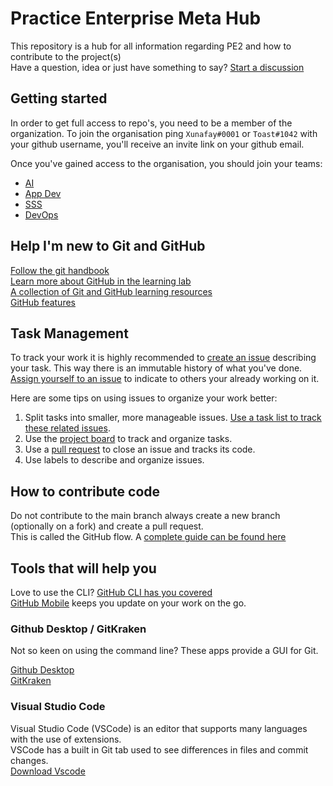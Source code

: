 # Practice Enterprise Meta Hub

This repository is a hub for all information regarding PE2 and how to contribute to the project(s)  
Have a question, idea or just have something to say? [Start a discussion](https://github.com/tm-pe2/meta/discussions/new)

## Getting started

In order to get full access to repo's, you need to be a member of the organization. To join the organisation ping `Xunafay#0001` or `Toast#1042` with your github username, you'll receive an invite link on your github email.

Once you've gained access to the organisation, you should join your teams:
- [AI](https://github.com/orgs/tm-pe2/teams/ai)
- [App Dev](https://github.com/orgs/tm-pe2/teams/app-dev)
- [SSS]()
- [DevOps](https://github.com/orgs/tm-pe2/teams/devops)

## Help I'm new to Git and GitHub

[Follow the git handbook](https://guides.github.com/introduction/git-handbook/)  
[Learn more about GitHub in the learning lab](https://lab.github.com/)  
[A collection of Git and GitHub learning resources](https://docs.github.com/en/get-started/quickstart/git-and-github-learning-resources)  
[GitHub features](https://github.com/features)

## Task Management

To track your work it is highly recommended to [create an issue](https://docs.github.com/en/issues/tracking-your-work-with-issues/creating-an-issue) describing your task. This way there is an immutable history of what you've done.  
[Assign yourself to an issue](https://docs.github.com/en/issues/tracking-your-work-with-issues/assigning-issues-and-pull-requests-to-other-github-users) to indicate to others your already working on it.

Here are some tips on using issues to organize your work better:

1. Split tasks into smaller, more manageable issues. [Use a task list to track these related issues](https://docs.github.com/en/issues/tracking-your-work-with-issues/about-task-lists).
3. Use the [project board](https://github.com/orgs/tm-pe2/projects/1) to track and organize tasks.
4. Use a [pull request](https://help.github.com/articles/using-pull-requests/) to close an issue and tracks its code.
5. Use labels to describe and organize issues.

## How to contribute code

Do not contribute to the main branch always create a new branch (optionally on a fork) and create a pull request.  
This is called the GitHub flow. A [complete guide can be found here](https://guides.github.com/introduction/flow/)

## Tools that will help you

Love to use the CLI? [GitHub CLI has you covered](https://github.com/cli/cli)  
[GitHub Mobile](https://github.com/mobile) keeps you update on your work on the go.

### Github Desktop / GitKraken

Not so keen on using the command line? These apps provide a GUI for Git.

[Github Desktop](https://desktop.github.com/)  
[GitKraken](https://www.gitkraken.com/)

### Visual Studio Code

Visual Studio Code (VSCode) is an editor that supports many languages with the use of extensions.  
VSCode has a built in Git tab used to see differences in files and commit changes.  
[Download Vscode](https://code.visualstudio.com/download)
